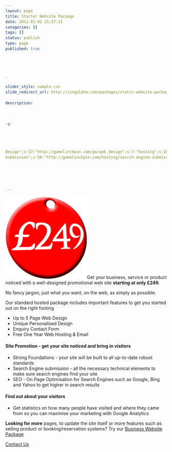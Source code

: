 ```yaml
---
layout: page
title: Starter Website Package
date: 2011-01-01 21:57:21
categories: []
tags: []
status: publish
type: page
published: true




_

slider_style: sample.css
slide_redirect_url: http://ringalpha.com/packages/static-website-package/

description:



'0'




Design";s:37:"http://gamelinchpin.com/go/web_design";s:7:"hosting";s:28:"http://ringalpha.com/hosting";s:9:"marketing";s:37:"http://ringalpha.com/search-marketing";s:24:"Search Engine
Submission";s:56:"http://gamelinchpin.com/hosting/search-engine-submission";}s:4:"time";i:1422751116;}





---
```

![](assets/price249.png "from £249")Get your business, service or
product noticed with a well-designed promotional web site **starting at
only £249**.

No fancy jargon, just what you want, on the web, as simply as possible.

Our standard hosted package includes important features to get you
started out on the right footing

-   Up to 5 Page Web Design
-   Unique Personalised Design
-   Enquiry Contact Form
-   Free One Year Web Hosting & Email

#### Site Promotion - get your site noticed and bring in visitors

-   Strong Foundations - your site will be built to all up-to-date
    robust standards
-   Search Engine submission - all the necessary technical elements to
    make sure search engines find your site
-   SEO - On Page Optimisation for Search Engines such as Google, Bing
    and Yahoo to get higher in search results

#### Find out about your visitors

-   Get statistics on how many people have visited and where they came
    from so you can maximise your marketing with Google Analytics

**Looking for more** pages, to update the site itself or more features
such as selling product or booking/reservation systems? Try our
[Business Website Package](/web-design-packages/cms-website-package/)

<div style="margin: 0px auto;">

[Contact Us](/contact)

</div>
